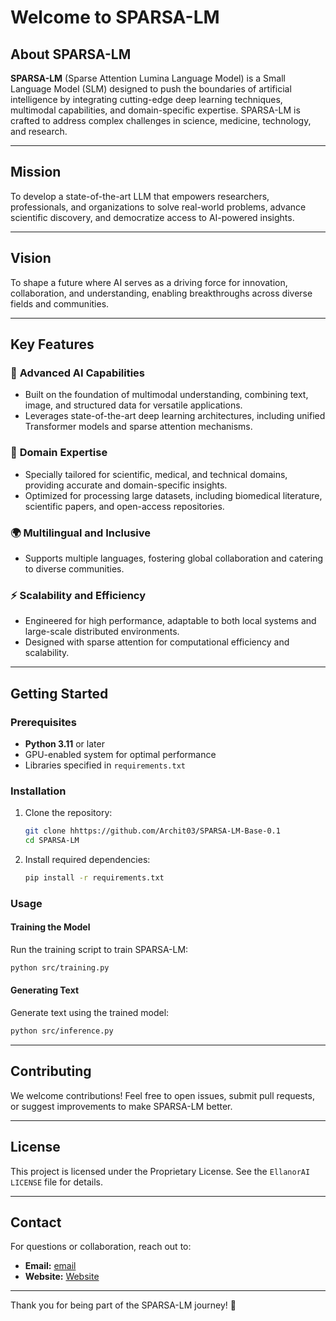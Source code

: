 # Welcome to SPARSA-LM

## About SPARSA-LM
**SPARSA-LM** (Sparse Attention Lumina Language Model) is a Small Language Model (SLM) designed to push the boundaries of artificial intelligence by integrating cutting-edge deep learning techniques, multimodal capabilities, and domain-specific expertise. SPARSA-LM is crafted to address complex challenges in science, medicine, technology, and research.

---

## Mission
To develop a state-of-the-art LLM that empowers researchers, professionals, and organizations to solve real-world problems, advance scientific discovery, and democratize access to AI-powered insights.

---

## Vision
To shape a future where AI serves as a driving force for innovation, collaboration, and understanding, enabling breakthroughs across diverse fields and communities.

---

## Key Features
### 🧠 **Advanced AI Capabilities**
- Built on the foundation of multimodal understanding, combining text, image, and structured data for versatile applications.
- Leverages state-of-the-art deep learning architectures, including unified Transformer models and sparse attention mechanisms.

### 🔬 **Domain Expertise**
- Specially tailored for scientific, medical, and technical domains, providing accurate and domain-specific insights.
- Optimized for processing large datasets, including biomedical literature, scientific papers, and open-access repositories.

### 🌍 **Multilingual and Inclusive**
- Supports multiple languages, fostering global collaboration and catering to diverse communities.

### ⚡ **Scalability and Efficiency**
- Engineered for high performance, adaptable to both local systems and large-scale distributed environments.
- Designed with sparse attention for computational efficiency and scalability.

---

## Getting Started
### Prerequisites
- **Python 3.11** or later
- GPU-enabled system for optimal performance
- Libraries specified in `requirements.txt`

### Installation
1. Clone the repository:
   ```bash
   git clone hhttps://github.com/Archit03/SPARSA-LM-Base-0.1
   cd SPARSA-LM
   ```

2. Install required dependencies:
   ```bash
   pip install -r requirements.txt
   ```

### Usage

#### Training the Model
Run the training script to train SPARSA-LM:
```bash
python src/training.py
```

#### Generating Text
Generate text using the trained model:
```bash
python src/inference.py
```

---

## Contributing
We welcome contributions! Feel free to open issues, submit pull requests, or suggest improvements to make SPARSA-LM better.

---

## License
This project is licensed under the Proprietary License. See the `EllanorAI LICENSE` file for details.

---

## Contact
For questions or collaboration, reach out to:
- **Email:** [email](architsood@ellanorai.org)
- **Website:** [Website](https://ellanorai.org)

---

Thank you for being part of the SPARSA-LM journey! 🚀
